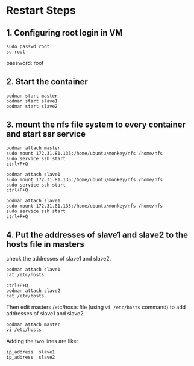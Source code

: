 # Restart Steps

## 1. Configuring root login in VM

~~~shell
sudo passwd root
su root
~~~

password: root

## 2. Start the container

~~~shell
podman start master
podman start slave1
podman start slave2
~~~

## 3. mount the nfs file system to every container  and start ssr service

~~~shell
podman attach master
sudo mount 172.31.81.135:/home/ubuntu/monkey/nfs /home/nfs
sudo service ssh start
ctrl+P+Q

podman attach slave1
sudo mount 172.31.81.135:/home/ubuntu/monkey/nfs /home/nfs
sudo service ssh start
ctrl+P+Q

podman attach slave1
sudo mount 172.31.81.135:/home/ubuntu/monkey/nfs /home/nfs
sudo service ssh start
ctrl+P+Q

~~~

## 4. Put the addresses of slave1 and slave2 to the hosts file in masters

check the addresses of slave1 and slave2. 

~~~shell
podman attach slave1
cat /etc/hosts

ctrl+P+Q
podman attach slave2
cat /etc/hosts
~~~

Then edit masters /etc/hosts file (using `vi /etc/hosts` command) to add addresses of slave1 and slave2.

~~~shell
podman attach master
vi /etc/hosts
~~~

 Adding the two lines are like: 

~~~
ip_address	slave1
ip_address	slave2
~~~

